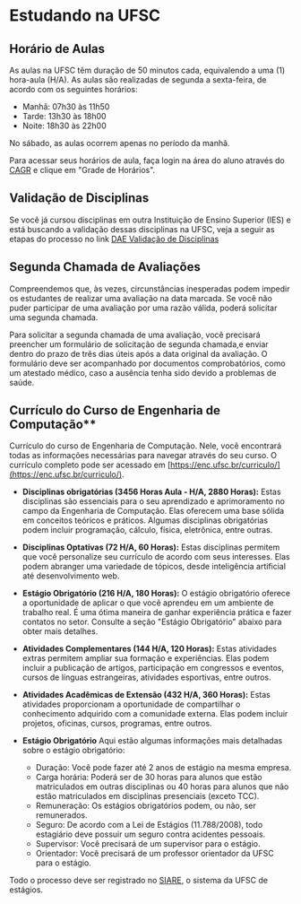 # Estudando na UFSC

## Horário de Aulas

As aulas na UFSC têm duração de 50 minutos cada, equivalendo a uma (1) hora-aula (H/A). As aulas são realizadas de segunda a sexta-feira, de acordo com os seguintes horários:

- Manhã: 07h30 às 11h50
- Tarde: 13h30 às 18h00
- Noite: 18h30 às 22h00

No sábado, as aulas ocorrem apenas no período da manhã.

Para acessar seus horários de aula, faça login na área do aluno através do [CAGR](http://cagr.sistemas.ufsc.br) e clique em "Grade de Horários".

## Validação de Disciplinas

Se você já cursou disciplinas em outra Instituição de Ensino Superior (IES) e está buscando a validação dessas disciplinas na UFSC, veja a seguir as etapas do processo no link [DAE Validação de Disciplinas](https://dae.ufsc.br/validacao-de-disciplinas-area-do-aluno/)

## Segunda Chamada de Avaliações

Compreendemos que, às vezes, circunstâncias inesperadas podem impedir os estudantes de realizar uma avaliação na data marcada. Se você não puder participar de uma avaliação por uma razão válida, poderá solicitar uma segunda chamada. 

Para solicitar a segunda chamada de uma avaliação, você precisará preencher um formulário de solicitação de segunda chamada,e enviar dentro do prazo de três dias úteis após a data original da avaliação. O formulário deve ser acompanhado por documentos comprobatórios, como um atestado médico, caso a ausência tenha sido devido a problemas de saúde.

## Currículo do Curso de Engenharia de Computação**

Currículo do curso de Engenharia de Computação. Nele, você encontrará todas as informações necessárias para navegar através do seu curso. O currículo completo pode ser acessado em [https://enc.ufsc.br/curriculo/](https://enc.ufsc.br/curriculo/).

- **Disciplinas obrigatórias (3456 Horas Aula - H/A, 2880 Horas):** Estas disciplinas são essenciais para o seu aprendizado e aprimoramento no campo da Engenharia de Computação. Elas oferecem uma base sólida em conceitos teóricos e práticos. Algumas disciplinas obrigatórias podem incluir programação, cálculo, física, eletrônica, entre outras.

- **Disciplinas Optativas (72 H/A, 60 Horas):** Estas disciplinas permitem que você personalize seu currículo de acordo com seus interesses. Elas podem abranger uma variedade de tópicos, desde inteligência artificial até desenvolvimento web. 

- **Estágio Obrigatório (216 H/A, 180 Horas):** O estágio obrigatório oferece a oportunidade de aplicar o que você aprendeu em um ambiente de trabalho real. É uma ótima maneira de ganhar experiência prática e fazer contatos no setor. Consulte a seção "Estágio Obrigatório" abaixo para obter mais detalhes.

- **Atividades Complementares (144 H/A, 120 Horas):** Estas atividades extras permitem ampliar sua formação e experiências. Elas podem incluir a publicação de artigos, participação em congressos e eventos, cursos de línguas estrangeiras, atividades esportivas, entre outros.

- **Atividades Acadêmicas de Extensão (432 H/A, 360 Horas):** Estas atividades proporcionam a oportunidade de compartilhar o conhecimento adquirido com a comunidade externa. Elas podem incluir projetos, oficinas, cursos, programas, entre outros.

- **Estágio Obrigatório**
Aqui estão algumas informações mais detalhadas sobre o estágio obrigatório:

  - Duração: Você pode fazer até 2 anos de estágio na mesma empresa.
  - Carga horária: Poderá ser de 30 horas para alunos que estão matriculados em outras disciplinas ou 40 horas para alunos que não estão matriculados em disciplinas presenciais (exceto TCC).
  - Remuneração: Os estágios obrigatórios podem, ou não, ser remunerados.
  - Seguro: De acordo com a Lei de Estágios (11.788/2008), todo estagiário deve possuir um seguro contra acidentes pessoais.
  - Supervisor: Você precisará de um supervisor para o estágio.
  - Orientador: Você precisará de um professor orientador da UFSC para o estágio.

Todo o processo deve ser registrado no [SIARE](https://servicosti.sistemas.ufsc.br/publico/detalhes.xhtml?servico=185), o sistema da UFSC de estágios.
